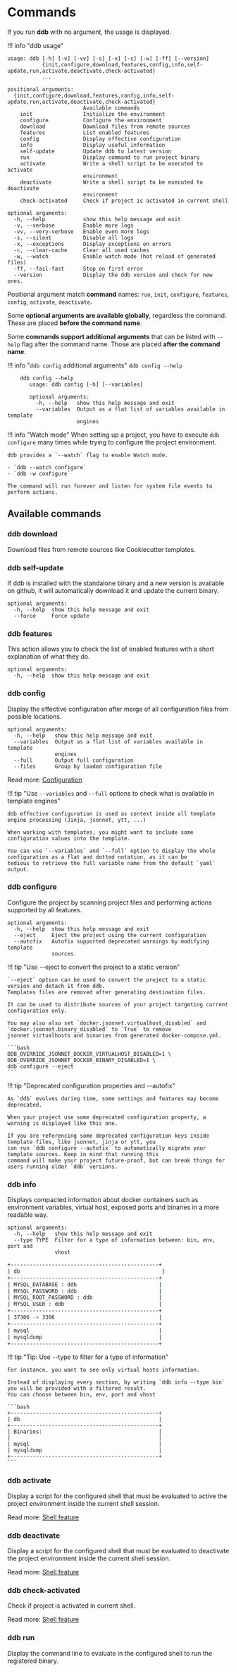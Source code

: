 Commands
========

If you run **ddb** with no argument, the usage is displayed.

!!! info "ddb usage"
```
usage: ddb [-h] [-v] [-vv] [-s] [-x] [-c] [-w] [-ff] [--version]
           {init,configure,download,features,config,info,self-update,run,activate,deactivate,check-activated}
           ...

positional arguments:
  {init,configure,download,features,config,info,self-update,run,activate,deactivate,check-activated}
                        Available commands
    init                Initialize the environment
    configure           Configure the environment
    download            Download files from remote sources
    features            List enabled features
    config              Display effective configuration
    info                Display useful information
    self-update         Update ddb to latest version
    run                 Display command to run project binary
    activate            Write a shell script to be executed to activate
                        environment
    deactivate          Write a shell script to be executed to deactivate
                        environment
    check-activated     Check if project is activated in current shell

optional arguments:
  -h, --help            show this help message and exit
  -v, --verbose         Enable more logs
  -vv, --very-verbose   Enable even more logs
  -s, --silent          Disable all logs
  -x, --exceptions      Display exceptions on errors
  -c, --clear-cache     Clear all used caches
  -w, --watch           Enable watch mode (hot reload of generated files)
  -ff, --fail-fast      Stop on first error
  --version             Display the ddb version and check for new ones.

```

Positional argument match **command** names: `run`, `init`, `configure`, `features`, `config`, `activate`, `deactivate`.

Some **optional arguments are available globally**, regardless the command. These are placed **before the command name**.

Some **commands support additional arguments** that can be listed with `--help` flag after the command name. 
Those are placed **after the command name**.

!!! info "`ddb config` additional arguments"
    `ddb config --help`

        ddb config --help
           usage: ddb config [-h] [--variables]
           
           optional arguments:
             -h, --help   show this help message and exit
             --variables  Output as a flat list of variables available in template
                          engines

!!! info "Watch mode"
    When setting up a project, you have to execute `ddb configure` many times while trying to configure the project 
    environment.
    
    ddb provides a `--watch` flag to enable Watch mode.
    
    - `ddb --watch configure`
    - `ddb -w configure`
    
    The command will run forever and listen for system file events to perform actions.

Available commands
---

### ddb download

Download files from remote sources like Cookiecutter templates.

### ddb self-update

If ddb is installed with the standalone binary and a new version is available on github, it will automatically download 
it and update the current binary.

```
optional arguments:
  -h, --help  show this help message and exit
  --force     Force update
```

### ddb features

This action allows you to check the list of enabled features with a short explanation of what they do. 

```
optional arguments:
  -h, --help  show this help message and exit
```

### ddb config

Display the effective configuration after merge of all configuration files from possible locations.

```
optional arguments:
  -h, --help   show this help message and exit
  --variables  Output as a flat list of variables available in template
               engines
  --full       Output full configuration
  --files      Group by loaded configuration file
```

Read more: [Configuration](configuration.md)
    
!!! tip "Use `--variables` and `--full` options to check what is available in template engines"
    
    ddb effective configuration is used as context inside all template engine processing (Jinja, jsonnet, ytt, ...)
    
    When working with templates, you might want to include some configuration values into the template.
    
    You can use `--variables` and `--full` option to display the whole configuration as a flat and dotted notation, as it can be 
    tedious to retrieve the full variable name from the default `yaml` output. 

### ddb configure

Configure the project by scanning project files and performing actions supported by all features.

```
optional arguments:
  -h, --help  show this help message and exit
  --eject     Eject the project using the current configuration
  --autofix   Autofix supported deprecated warnings by modifying template
              sources.

```

!!! tip "Use --eject to convert the project to a static version"

    `--eject` option can be used to convert the project to a static version and detach it from ddb. 
    Templates files are removed after generating destination files.

    It can be used to distribute sources of your project targeting current configuration only.

    You may also also set `docker.jsonnet.virtualhost_disabled` and `docker.jsonnet.binary_disabled` to `True` to remove 
    jsonnet virtualhosts and binaries from generated docker-compose.yml.

    ```bash
    DDB_OVERRIDE_JSONNET_DOCKER_VIRTUALHOST_DISABLED=1 \
    DDB_OVERRIDE_JSONNET_DOCKER_BINARY_DISABLED=1 \
    ddb configure --eject
    ```

!!! tip "Deprecated configuration properties and --autofix"

    As `ddb` evolves during time, some settings and features may become deprecated.

    When your project use some deprecated configuration property, a warning is displayed like this one.

    If you are referencing some deprecated configuration keys inside template files, like jsonnet, jinja or ytt, you
    can run `ddb configure --autofix` to automatically migrate your template sources. Keep in mind that running this 
    command will make your project future-proof, but can break things for users running older `ddb` versions.

### ddb info

Displays compacted information about docker containers such as environment variables, virtual host, exposed ports and 
binaries in a more readable way.

```
optional arguments:
  -h, --help   show this help message and exit
  --type TYPE  Filter for a type of information between: bin, env, port and
               vhost
```

```bash 
+-----------------------------------------------+
| db                                             |
+-----------------------------------------------+
| MYSQL_DATABASE : ddb                          |
| MYSQL_PASSWORD : ddb                          |
| MYSQL_ROOT_PASSWORD : ddb                     |
| MYSQL_USER : ddb                              |
+-----------------------------------------------+
| 37306 -> 3306                                 |
+-----------------------------------------------+
| mysql                                         |
| mysqldump                                     |
+-----------------------------------------------+
```

!!! tip "Tip: Use --type to filter for a type of information"

    For instance, you want to see only virtual hosts information. 
    
    Instead of displaying every section, by writing `ddb info --type bin` you will be provided with a filtered result.
    You can choose between bin, env, port and vhost
    
    ```bash 
    +-----------------------------------------------+
    | db                                            |
    +-----------------------------------------------+
    | Binaries:                                     |
    |                                               |
    | mysql                                         |
    | mysqldump                                     |
    +-----------------------------------------------+
    ```

### ddb activate

Display a script for the configured shell that must be evaluated to active the project environment inside the current
shell session.

Read more: [Shell feature](features/shell.md)

### ddb deactivate

Display a script for the configured shell that must be evaluated to deactivate the project environment inside the
current shell session.

Read more: [Shell feature](features/shell.md)

### ddb check-activated

Check if project is activated in current shell.

Read more: [Shell feature](features/shell.md)

### ddb run

Display the command line to evaluate in the configured shell to run the registered binary.
